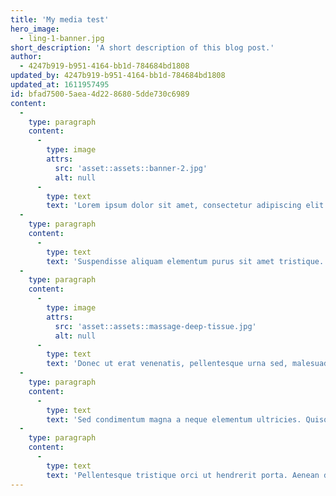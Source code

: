 ```yaml
---
title: 'My media test'
hero_image:
  - ling-1-banner.jpg
short_description: 'A short description of this blog post.'
author:
  - 4247b919-b951-4164-bb1d-784684bd1808
updated_by: 4247b919-b951-4164-bb1d-784684bd1808
updated_at: 1611957495
id: bfad7500-5aea-4d22-8680-5dde730c6989
content:
  -
    type: paragraph
    content:
      -
        type: image
        attrs:
          src: 'asset::assets::banner-2.jpg'
          alt: null
      -
        type: text
        text: 'Lorem ipsum dolor sit amet, consectetur adipiscing elit. In aliquet vehicula odio nec sagittis. Orci varius natoque penatibus et magnis dis parturient montes, nascetur ridiculus mus. Sed maximus eget quam a hendrerit. Duis gravida, massa in iaculis convallis, turpis nulla mattis enim, vitae egestas lacus ante eget neque. Mauris ac augue ut arcu tristique viverra. Sed non nisi in nunc pellentesque venenatis. Ut ut commodo libero, sed tempus mauris. Suspendisse potenti. Donec leo arcu, porttitor in tempor dapibus, tristique sit amet nisi. Phasellus fringilla nunc odio, non varius est viverra ut. Nulla ultrices nulla sed dui pulvinar accumsan. Quisque elementum sem non nunc fringilla luctus. Nulla a elit et lorem auctor accumsan id quis risus. Ut neque diam, euismod id mollis vel, ultricies sit amet risus.'
  -
    type: paragraph
    content:
      -
        type: text
        text: 'Suspendisse aliquam elementum purus sit amet tristique. Praesent semper tincidunt odio vitae blandit. Nullam in arcu ante. Donec finibus metus quis nibh consequat, interdum pretium nibh eleifend. Fusce vitae fringilla orci, nec eleifend sem. Etiam feugiat nisl pellentesque elit sagittis, a suscipit eros efficitur. Pellentesque eu eros velit. Duis nec gravida leo. In finibus lorem quam, a accumsan ex blandit eget. Maecenas finibus felis nec auctor maximus. Sed porttitor lacus at lorem ultrices cursus non viverra metus. Aenean semper at odio et varius. Donec sit amet ipsum hendrerit, gravida nunc vel, fringilla sem.'
  -
    type: paragraph
    content:
      -
        type: image
        attrs:
          src: 'asset::assets::massage-deep-tissue.jpg'
          alt: null
      -
        type: text
        text: 'Donec ut erat venenatis, pellentesque urna sed, malesuada arcu. Donec ullamcorper mi ac nunc malesuada, a placerat enim tempor. Ut a lorem vitae neque blandit commodo. Morbi magna leo, egestas eget dolor sit amet, euismod mattis ex. Cras rhoncus fermentum ligula at rhoncus. Duis semper elementum nunc in scelerisque. Cras blandit libero nec velit varius, sed scelerisque risus dictum. Pellentesque venenatis felis sed purus dictum imperdiet a a metus. Quisque scelerisque quam ac sapien aliquet commodo. Etiam auctor tempus tristique. In odio quam, eleifend lacinia eleifend quis, auctor sit amet augue. Fusce commodo maximus erat ultricies ultrices. Vivamus porta, mauris a sollicitudin viverra, neque risus tempus massa, nec efficitur nulla quam ac metus. Integer a lorem id nunc porttitor interdum. Donec blandit placerat congue. Sed auctor dui ac egestas volutpat.'
  -
    type: paragraph
    content:
      -
        type: text
        text: 'Sed condimentum magna a neque elementum ultricies. Quisque maximus eget odio ut venenatis. Integer congue sem ac eros ultricies, rhoncus feugiat sem volutpat. Maecenas vitae est scelerisque, imperdiet nunc vitae, sollicitudin lectus. Maecenas est urna, congue eget urna at, blandit mattis velit. Sed metus sapien, placerat ac tortor nec, sagittis convallis felis. Nulla quis mollis urna. Sed interdum tincidunt eros, id vulputate nunc pellentesque in. Suspendisse at feugiat enim, non scelerisque metus.'
  -
    type: paragraph
    content:
      -
        type: text
        text: 'Pellentesque tristique orci ut hendrerit porta. Aenean diam dolor, suscipit eget dui et, consequat congue augue. Nam odio leo, tincidunt in ante eget, dignissim dictum libero. Maecenas eget risus tristique, lobortis nunc vel, aliquet purus. Morbi aliquet sed lacus quis mattis. Vestibulum at quam a nisl lobortis tincidunt nec quis ex. Proin facilisis a nisi et placerat. Vestibulum interdum id tellus a mattis. Suspendisse potenti. Duis id aliquet nisi. Phasellus euismod auctor tellus vitae molestie. Curabitur vitae vulputate enim, non volutpat massa. Mauris facilisis tempor quam quis hendrerit. Cras accumsan est sit amet justo mattis, eget aliquam velit maximus. Suspendisse potenti. Pellentesque lobortis risus eu eros tincidunt, ut euismod odio mattis.'
---
```

